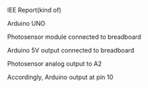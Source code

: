IEE Report(kind of)

Arduino UNO

Photosensor module connected to breadboard

Arduino 5V output connected to breadboard

Photosensor analog output to A2

Accordingly, Arduino output at pin 10
